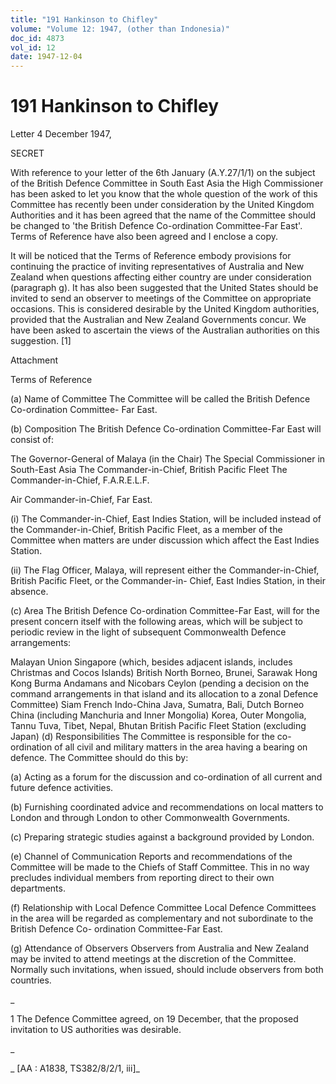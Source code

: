 ```yaml
---
title: "191 Hankinson to Chifley"
volume: "Volume 12: 1947, (other than Indonesia)"
doc_id: 4873
vol_id: 12
date: 1947-12-04
---
```


# 191 Hankinson to Chifley

Letter 4 December 1947,

SECRET

With reference to your letter of the 6th January (A.Y.27/1/1) on the subject of the British Defence Committee in South East Asia the High Commissioner has been asked to let you know that the whole question of the work of this Committee has recently been under consideration by the United Kingdom Authorities and it has been agreed that the name of the Committee should be changed to 'the British Defence Co-ordination Committee-Far East'. Terms of Reference have also been agreed and I enclose a copy.

It will be noticed that the Terms of Reference embody provisions for continuing the practice of inviting representatives of Australia and New Zealand when questions affecting either country are under consideration (paragraph g). It has also been suggested that the United States should be invited to send an observer to meetings of the Committee on appropriate occasions. This is considered desirable by the United Kingdom authorities, provided that the Australian and New Zealand Governments concur. We have been asked to ascertain the views of the Australian authorities on this suggestion. [1]

Attachment

Terms of Reference

(a) Name of Committee The Committee will be called the British Defence Co-ordination Committee- Far East.

(b) Composition The British Defence Co-ordination Committee-Far East will consist of:

The Governor-General of Malaya (in the Chair) The Special Commissioner in South-East Asia The Commander-in-Chief, British Pacific Fleet The Commander-in-Chief, F.A.R.E.L.F.

Air Commander-in-Chief, Far East.

(i) The Commander-in-Chief, East Indies Station, will be included instead of the Commander-in-Chief, British Pacific Fleet, as a member of the Committee when matters are under discussion which affect the East Indies Station.

(ii) The Flag Officer, Malaya, will represent either the Commander-in-Chief, British Pacific Fleet, or the Commander-in- Chief, East Indies Station, in their absence.

(c) Area The British Defence Co-ordination Committee-Far East, will for the present concern itself with the following areas, which will be subject to periodic review in the light of subsequent Commonwealth Defence arrangements:

Malayan Union Singapore (which, besides adjacent islands, includes Christmas and Cocos Islands) British North Borneo, Brunei, Sarawak Hong Kong Burma Andamans and Nicobars Ceylon (pending a decision on the command arrangements in that island and its allocation to a zonal Defence Committee) Siam French Indo-China Java, Sumatra, Bali, Dutch Borneo China (including Manchuria and Inner Mongolia) Korea, Outer Mongolia, Tannu Tuva, Tibet, Nepal, Bhutan British Pacific Fleet Station (excluding Japan) (d) Responsibilities The Committee is responsible for the co-ordination of all civil and military matters in the area having a bearing on defence. The Committee should do this by:

(a) Acting as a forum for the discussion and co-ordination of all current and future defence activities.

(b) Furnishing coordinated advice and recommendations on local matters to London and through London to other Commonwealth Governments.

(c) Preparing strategic studies against a background provided by London.

(e) Channel of Communication Reports and recommendations of the Committee will be made to the Chiefs of Staff Committee. This in no way precludes individual members from reporting direct to their own departments.

(f) Relationship with Local Defence Committee Local Defence Committees in the area will be regarded as complementary and not subordinate to the British Defence Co- ordination Committee-Far East.

(g) Attendance of Observers Observers from Australia and New Zealand may be invited to attend meetings at the discretion of the Committee. Normally such invitations, when issued, should include observers from both countries.

_

1 The Defence Committee agreed, on 19 December, that the proposed invitation to US authorities was desirable.

_

_ [AA : A1838, TS382/8/2/1, iii]_
